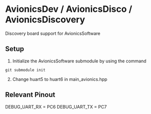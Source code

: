 # AvionicsDev / AvionicsDisco / AvionicsDiscovery

Discovery board support for AvionicsSoftware

## Setup
1. Initialize the AvionicsSoftware submodule by using the command
```
git submodule init
```
2. Change huart5 to huart6 in main_avionics.hpp

## Relevant Pinout
DEBUG_UART_RX = PC6
DEBUG_UART_TX = PC7
